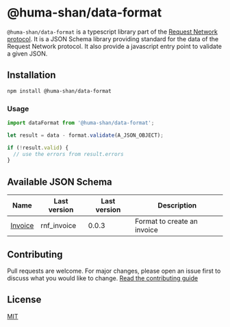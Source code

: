 # @huma-shan/data-format

`@huma-shan/data-format` is a typescript library part of the [Request Network protocol](https://github.com/RequestNetwork/requestNetwork).
It is a JSON Schema library providing standard for the data of the Request Network protocol. It also provide a javascript entry point to validate a given JSON.

## Installation

```bash
npm install @huma-shan/data-format
```

### Usage

```js
import dataFormat from '@huma-shan/data-format';

let result = data - format.validate(A_JSON_OBJECT);

if (!result.valid) {
  // use the errors from result.errors
}
```

## Available JSON Schema

| Name                                                    | Last version | Last version | Description                 |
| ------------------------------------------------------- | ------------ | ------------ | --------------------------- |
| [Invoice](/packages/data-format/src/format/rnf_invoice) | rnf_invoice  | 0.0.3        | Format to create an invoice |

## Contributing

Pull requests are welcome. For major changes, please open an issue first to discuss what you would like to change.
[Read the contributing guide](/CONTRIBUTING.md)

## License

[MIT](/LICENSE)
